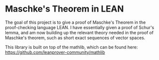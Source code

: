 # Maschke's Theorem in LEAN

The goal of this project is to give a proof of Maschke's Theorem in the proof-checking language LEAN. 
I have essentially given a proof of Schur's lemma, and am now building up the relevant theory needed in the proof of Maschke's theorem, such as short exact sequences of vector spaces.

This library is built on top of the mathlib, which can be found here: https://github.com/leanprover-community/mathlib

